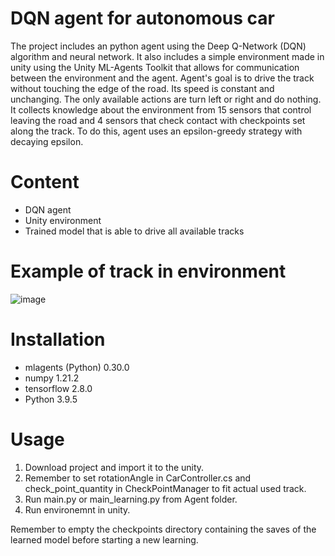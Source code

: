 # DQN agent for autonomous car
The project includes an python agent using the Deep Q-Network (DQN) algorithm and neural network. It also includes a simple environment made in unity using the Unity ML-Agents Toolkit that allows for communication between the environment and the agent. Agent's goal is to drive the track without touching the edge of the road. Its speed is constant and unchanging. The only available actions are turn left or right and do nothing. It collects knowledge about the environment from 15 sensors that control leaving the road and 4 sensors that check contact with checkpoints set along the track. To do this, agent uses an epsilon-greedy strategy with decaying epsilon.

# Content
- DQN agent
- Unity environment
- Trained model that is able to drive all available tracks

# Example of track in environment
![image](https://github.com/Rafiid/DQN_autonomous_car/assets/79717572/5126bad2-54e6-4e78-ac2a-d3a22b7a4549)

# Installation
- mlagents (Python) 0.30.0
- numpy 1.21.2
- tensorflow 2.8.0
- Python 3.9.5

# Usage
1. Download project and import it to the unity.
2. Remember to set rotationAngle in CarController.cs and check_point_quantity in CheckPointManager to fit actual used track.
3. Run main.py or main_learning.py from Agent folder.
4. Run environemnt in unity.

Remember to empty the checkpoints directory containing the saves of the learned model before starting a new learning.
